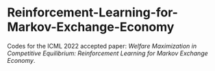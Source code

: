 # Reinforcement-Learning-for-Markov-Exchange-Economy
Codes for the ICML 2022 accepted paper: *Welfare Maximization in Competitive Equilibrium: Reinforcement Learning for Markov Exchange Economy*.
